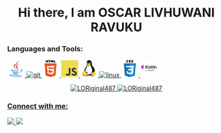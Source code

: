 <h1 align="center">Hi there, I am OSCAR LIVHUWANI RAVUKU</h1>

<h3 align="left">Languages and Tools:</h3>

<p align="left"> 
    <a href="https://www.java.com/" target="_blank" rel="noreferrer"> 
        <img src="https://raw.githubusercontent.com/devicons/devicon/master/icons/java/java-original.svg" alt="linux" width="40" height="40" />  
    </a> 
    <a href="https://git-scm.com/" target="_blank" rel="noreferrer"> 
        <img src="https://www.vectorlogo.zone/logos/git-scm/git-scm-icon.svg" alt="git" width="40" height="40" /> 
    </a> 
    <a href="https://www.w3.org/html/" target="_blank" rel="noreferrer"> 
        <img src="https://raw.githubusercontent.com/devicons/devicon/master/icons/html5/html5-original-wordmark.svg" alt="html5" width="40" height="40" /> 
    </a> 
    <a href="https://developer.mozilla.org/en-US/docs/Web/JavaScript" target="_blank" rel="noreferrer"> 
        <img src="https://raw.githubusercontent.com/devicons/devicon/master/icons/javascript/javascript-original.svg" alt="javascript" width="40" height="40" /> 
    </a> 
    <a href="https://www.linux.org/" target="_blank" rel="noreferrer"> 
        <img src="https://raw.githubusercontent.com/devicons/devicon/master/icons/linux/linux-original.svg" alt="linux" width="40" height="40" /> 
    </a> 
    <a href="https://github.com/" target="_blank" rel="noreferrer"> 
        <img src="https://cdn.jsdelivr.net/gh/devicons/devicon/icons/github/github-original.svg" alt="linux" width="40" height="40" /> 
    </a> 
      <a href="https://www.w3schools.com/css/css_intro.asp" target="_blank" rel="noreferrer"> 
        <img src="https://github.com/devicons/devicon/blob/master/icons/css3/css3-original-wordmark.svg" alt="linux" width="40" height="40" /> 
    </a>
  </a> 
      <a href="https://kotlinlang.org/" target="_blank" rel="noreferrer"> 
        <img src="https://github.com/devicons/devicon/blob/master/icons/kotlin/kotlin-original-wordmark.svg" alt="linux" width="40" height="40" /> 
    </a>
</p>

<div align="center">
    <a href="https://github.com/LORiginal487">
    <img height="160em" src="https://github-readme-stats.vercel.app/api?username=LORiginal487&show_icons=true&locale=en" alt="LORiginal487"/>
    <img height="160em" src="https://github-readme-stats.vercel.app/api/top-langs?username=LORiginal487&show_icons=true&locale=en&layout=compact&" alt="LORiginal487" />
</div>

<h3 align="left">Connect with me:</h3>

<div>
    <a href="https://www.linkedin.com/in/oscar-ravuku-92122026b/" target="_blank">
        <img src="https://img.shields.io/badge/-LinkedIn-%230077B5?style=for-the-badge&logo=linkedin&logoColor=white" target="_blank">
    </a>
    <a href="https://github.com/LORiginal487" target="_blank">
        <img src="https://img.shields.io/badge/GitHub-100000?style=for-the-badge&logo=github&logoColor=white" target="_blank">
    </a>
</div>
